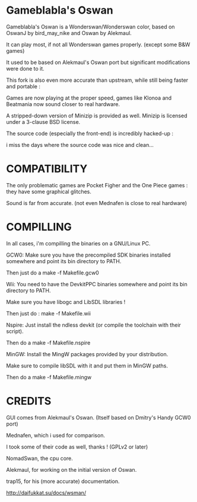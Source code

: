 Gameblabla's Oswan
=======================

Gameblabla's Oswan is a Wonderswan/Wonderswan color, based on OswanJ by bird_may_nike and Oswan by Alekmaul.

It can play most, if not all Wonderswan games properly. (except some B&W games)

It used to be based on Alekmaul's Oswan port but significant modifications were done to it.

This fork is also even more accurate than upstream, while still being faster and portable : 

Games are now playing at the proper speed, games like Klonoa and Beatmania now sound closer to real hardware.

A stripped-down version of Minizip is provided as well. Minizip is licensed under a 3-clause BSD license.

The source code (especially the front-end) is incredibly hacked-up : 

i miss the days where the source code was nice and clean...

COMPATIBILITY
=================

The only problematic games are Pocket Figher and the One Piece games : they have some graphical glitches.

Sound is far from accurate. (not even Mednafen is close to real hardware)

COMPILLING
=================

In all cases, i'm compilling the binaries on a GNU/Linux PC.

GCW0:
Make sure you have the precompiled SDK binaries installed somewhere and point its bin directory to PATH.

Then just do a make -f Makefile.gcw0

Wii:
You need to have the DevkitPPC binaries somewhere and point its bin directory to PATH.

Make sure you have libogc and LibSDL libraries !

Then just do : make -f Makefile.wii

Nspire:
Just install the ndless devkit (or compile the toolchain with their script).

Then do a make -f Makefile.nspire

MinGW:
Install the MingW packages provided by your distribution.

Make sure to compile libSDL with it and put them in MinGW paths.

Then do a make -f Makefile.mingw

CREDITS
===========

GUI comes from Alekmaul's Oswan.  (Itself based on Dmitry's Handy GCW0 port)

Mednafen, which i used for comparison.

I took some of their code as well, thanks ! (GPLv2 or later)

NomadSwan, the cpu core.

Alekmaul, for working on the initial version of Oswan. 

trap15, for his (more accurate) documentation. 

http://daifukkat.su/docs/wsman/
